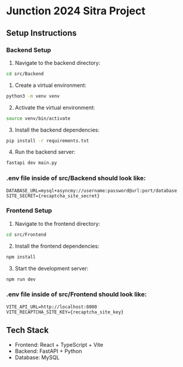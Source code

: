 # Junction 2024 Sitra Project

## Setup Instructions

### Backend Setup

1. Navigate to the backend directory:
```bash
cd src/Backend
```

1. Create a virtual environment:
```bash
python3 -m venv venv
```

2. Activate the virtual environment:
```bash
source venv/bin/activate
```

3. Install the backend dependencies:
```bash
pip install -r requirements.txt
```

4. Run the backend server:
```bash
fastapi dev main.py
```

### .env file inside of src/Backend should look like:
```
DATABASE_URL=mysql+asyncmy://username:password@url:port/database
SITE_SECRET={recaptcha_site_secret}
```

### Frontend Setup

1. Navigate to the frontend directory:
```bash
cd src/Frontend
```

2. Install the frontend dependencies:
```bash
npm install
```

3. Start the development server:
```bash
npm run dev
```

### .env file inside of src/Frontend should look like:
```
VITE_API_URL=http://localhost:8000
VITE_RECAPTCHA_SITE_KEY={recaptcha_site_key}
```

## Tech Stack
- Frontend: React + TypeScript + Vite
- Backend: FastAPI + Python
- Database: MySQL
